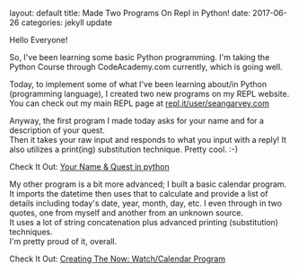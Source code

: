 layout: default
title: Made Two Programs On Repl in Python!
date: 2017-06-26
categories: jekyll update


Hello Everyone!

So, I've been learning some basic Python programming.  I'm taking the Python Course through CodeAcademy.com currently, which is going well.  

Today, to implement some of what I've been learning about/in Python (programming language), I created two new programs on my REPL website. You can check out my main REPL page at <a href="repl.it/user/seangarvey.com">repl.it/user/seangarvey.com</a>

Anyway, the first program I made today asks for your name and for a description of your quest.  
Then it takes your raw input and responds to what you input with a reply! 
It also utilizes a print(ing) substitution technique. Pretty cool. :-)

Check It Out: <a href="https://repl.it/JCj4/0">Your Name & Quest in python</a>


My other program is a bit more advanced; I built a basic calendar program.  
It imports the datetime then uses that to calculate and provide a list of details including today's date, year, month, day, etc. 
I even through in two quotes, one from myself and another from an unknown source.  
It uses a lot of string concatenation plus advanced printing (substitution) techniques.  
I'm pretty proud of it, overall.

Check It Out: <a href="https://repl.it/JCmR/5">Creating The Now: Watch/Calendar Program</a>
